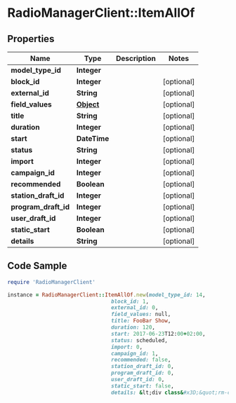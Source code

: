 # RadioManagerClient::ItemAllOf

## Properties

Name | Type | Description | Notes
------------ | ------------- | ------------- | -------------
**model_type_id** | **Integer** |  | 
**block_id** | **Integer** |  | [optional] 
**external_id** | **String** |  | [optional] 
**field_values** | [**Object**](.md) |  | [optional] 
**title** | **String** |  | [optional] 
**duration** | **Integer** |  | [optional] 
**start** | **DateTime** |  | [optional] 
**status** | **String** |  | [optional] 
**import** | **Integer** |  | [optional] 
**campaign_id** | **Integer** |  | [optional] 
**recommended** | **Boolean** |  | [optional] 
**station_draft_id** | **Integer** |  | [optional] 
**program_draft_id** | **Integer** |  | [optional] 
**user_draft_id** | **Integer** |  | [optional] 
**static_start** | **Boolean** |  | [optional] 
**details** | **String** |  | [optional] 

## Code Sample

```ruby
require 'RadioManagerClient'

instance = RadioManagerClient::ItemAllOf.new(model_type_id: 14,
                                 block_id: 1,
                                 external_id: 0,
                                 field_values: null,
                                 title: FooBar Show,
                                 duration: 120,
                                 start: 2017-06-23T12:00+02:00,
                                 status: scheduled,
                                 import: 0,
                                 campaign_id: 1,
                                 recommended: false,
                                 station_draft_id: 0,
                                 program_draft_id: 0,
                                 user_draft_id: 0,
                                 static_start: false,
                                 details: &lt;div class&#x3D;&quot;rm-content&quot;&gt;Details of item&lt;/div&gt;\n)
```


